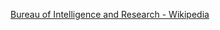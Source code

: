 ﻿[Bureau of Intelligence and Research - Wikipedia](https://en.wikipedia.org/wiki/Bureau_of_Intelligence_and_Research)
